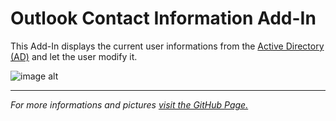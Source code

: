 Outlook Contact Information Add-In
==================================

This Add-In displays the current user informations from the [Active Directory (AD)][1] and let the user modify it.

![image alt][2]

----------


*For more informations and pictures [visit the GitHub Page.][3]*




  [1]: http://en.wikipedia.org/wiki/Active_Directory
  [2]: http://jwillmer.github.io/OutlookContactInformationAddIn/images/content/outlook_add-in.png
  [3]: http://jwillmer.github.io/OutlookContactInformationAddIn/

